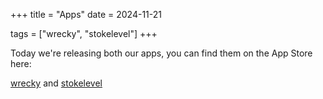 +++
title = "Apps"
date = 2024-11-21

tags = ["wrecky", "stokelevel"]
+++

Today we're releasing both our apps, you can find them on the App Store here:

[wrecky][wrecky] and [stokelevel][stokelevel]

[wrecky]: http://placeholder
[stokelevel]: https://apps.apple.com/cz/app/stoke-level/id1482036286&ved=2ahUKEwiUw7zvqu6JAxVkHzQIHZoSLvgQFnoECBoQAQ&usg=AOvVaw0VKKNCXItc6LWKfz8xZKRo
